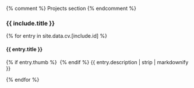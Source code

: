 {% comment %} Projects section {% endcomment %}

<style>

    .projects {
        display: flex;
        flex-direction: column;
        margin: 10px 0 5px;
    }

    .projects > img {
        align-self: center;
        height: 240px;
    }

    /*
        .projects {
            display: block;
        }
        
        .projects > img {
            float: left;
        }
        
        .parent + div {
            clear: both;
        }
    */

</style>

<section id="{{ include.id }}" markdown="1">

### {{ include.title }}

{% for entry in site.data.cv.[include.id] %}

#### <span>{{ entry.title }}<span>

<div class="{{ include.id }}" markdowm=1>
{% if entry.thumb %}
<img src="assets/img/projects/{{ entry.thumb }}" alt="" onerror="this.style.display=none">
{% endif %}
{{ entry.description | strip | markdownify }}
</div>

{% endfor %}

</section>